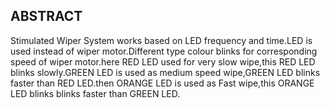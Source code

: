 ## ABSTRACT
Stimulated Wiper System works based on LED frequency and time.LED is used instead of wiper motor.Different type colour blinks for corresponding speed of wiper motor.here RED LED used for very slow wipe,this RED LED blinks slowly.GREEN LED is used as medium speed wipe,GREEN LED blinks faster than RED LED.then ORANGE LED is used as Fast wipe,this ORANGE LED blinks blinks faster than GREEN LED. 
